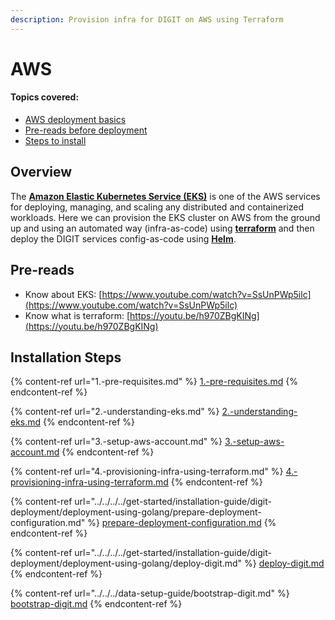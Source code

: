 ```yaml
---
description: Provision infra for DIGIT on AWS using Terraform
---
```


# AWS

#### Topics covered:

* [AWS deployment basics](./#overview)
* [Pre-reads before deployment](./#pre-reads)
* [Steps to install ](./#prerequisites)

## Overview

The [**Amazon Elastic Kubernetes Service (EKS)**](https://docs.aws.amazon.com/eks/latest/userguide/what-is-eks.html) is one of the AWS services for deploying, managing, and scaling any distributed and containerized workloads. Here we can provision the EKS cluster on AWS from the ground up and using an automated way (infra-as-code) using [**terraform**](https://www.terraform.io/intro/index.html) and then deploy the DIGIT services config-as-code using [**Helm**](https://helm.sh/docs/).

## Pre-reads

* Know about EKS: [https://www.youtube.com/watch?v=SsUnPWp5ilc](https://www.youtube.com/watch?v=SsUnPWp5ilc)
* Know what is terraform: [https://youtu.be/h970ZBgKINg](https://youtu.be/h970ZBgKINg)

## Installation Steps <a href="#prerequisites" id="prerequisites"></a>

{% content-ref url="1.-pre-requisites.md" %}
[1.-pre-requisites.md](1.-pre-requisites.md)
{% endcontent-ref %}

{% content-ref url="2.-understanding-eks.md" %}
[2.-understanding-eks.md](2.-understanding-eks.md)
{% endcontent-ref %}

{% content-ref url="3.-setup-aws-account.md" %}
[3.-setup-aws-account.md](3.-setup-aws-account.md)
{% endcontent-ref %}

{% content-ref url="4.-provisioning-infra-using-terraform.md" %}
[4.-provisioning-infra-using-terraform.md](4.-provisioning-infra-using-terraform.md)
{% endcontent-ref %}

{% content-ref url="../../../../get-started/installation-guide/digit-deployment/deployment-using-golang/prepare-deployment-configuration.md" %}
[prepare-deployment-configuration.md](../../../../get-started/installation-guide/digit-deployment/deployment-using-golang/prepare-deployment-configuration.md)
{% endcontent-ref %}

{% content-ref url="../../../../get-started/installation-guide/digit-deployment/deployment-using-golang/deploy-digit.md" %}
[deploy-digit.md](../../../../get-started/installation-guide/digit-deployment/deployment-using-golang/deploy-digit.md)
{% endcontent-ref %}

{% content-ref url="../../../data-setup-guide/bootstrap-digit.md" %}
[bootstrap-digit.md](../../../data-setup-guide/bootstrap-digit.md)
{% endcontent-ref %}
